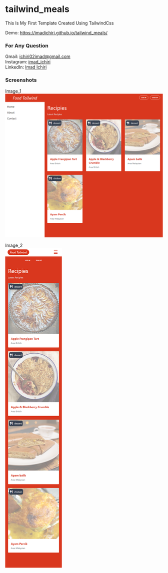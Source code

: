 # tailwind_meals
This Is My First Template Created Using TailwindCss

Demo: https://imadichiri.github.io/tailwind_meals/

### For Any Question

Gmail: ichiri02imad@gmail.com <br />
Instagram: <a href='https://www.instagram.com/imad_ichiri/' target='_blank'>imad_ichiri</a> <br />
LinkedIn: <a href='https://www.linkedin.com/in/imad-ichiri-577a91203' target='_blank'>Imad Ichiri</a> <br />

### Screenshots

Image_1 <br />
<img src='./images/screencapture-imadichiri-github-io-tailwind-meals-2022-09-25-23_39_14.png'>

Image_2 <br />
<img src='./images/screencapture-imadichiri-github-io-tailwind-meals-2022-09-25-23_41_05.png'>
